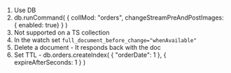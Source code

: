 1. Use DB
2. db.runCommand( { collMod: "orders", changeStreamPreAndPostImages: { enabled: true} } )
3. Not supported on a TS collection
3. In the watch set `full_document_before_change="whenAvailable"`
4. Delete a document - It responds back with the doc
5. Set TTL - db.orders.createIndex( { "orderDate": 1 }, { expireAfterSeconds: 1 } )
